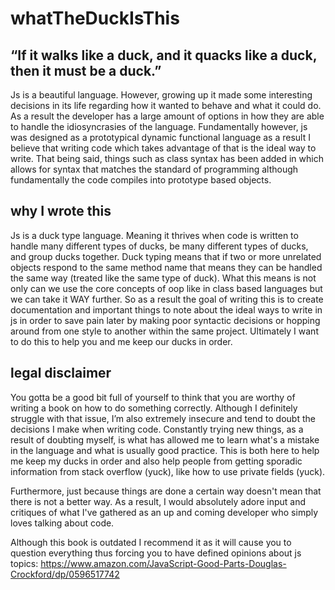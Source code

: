 # whatTheDuckIsThis

## “If it walks like a duck, and it quacks like a duck, then it must be a duck.”
Js is a beautiful language. However, growing up it made some interesting decisions in its life regarding how it wanted to behave and what it could do. As a result the developer has a large amount of options in how they are able to handle the idiosyncrasies of the language. Fundamentally however, js was designed as a prototypical dynamic functional language as a result I believe that writing code which takes advantage of that is the ideal way to write. That being said, things such as class syntax has been added in which allows for syntax that matches the standard of programming although fundamentally the code compiles into prototype based objects.

## why I wrote this
Js is a duck type language. Meaning it thrives when code is written to handle many different types of ducks, be many different types of ducks, and group ducks together. Duck typing  means that if two or more unrelated objects respond to the same method name that means they can be handled the same way (treated like the same type of duck). What this means is not only can we use the core concepts of oop like in class based languages but we can take it WAY further. So as a result the goal of writing this is to create documentation and important things to note about the ideal ways to write in js in order to save pain later by making poor syntactic decisions or hopping around from one style to another within the same project. Ultimately I want to do this to help you and me keep our ducks in order.

## legal disclaimer
You gotta be a good bit full of yourself to think that you are worthy of writing a book on how to do something correctly. Although I definitely struggle with that issue, I’m also extremely insecure and tend to doubt the decisions I make when writing code. Constantly trying new things, as a result of doubting myself, is what has allowed me to learn what's a mistake in the language and what is usually good practice. This is both here to help me keep my ducks in order and also help people from getting sporadic information from stack overflow (yuck), like how to use private fields (yuck).

Furthermore, just because things are done a certain way doesn't mean that there is not a better way. As a result, I would absolutely adore input and critiques of what I've gathered as an up and coming developer who simply loves talking about code.

Although this book is outdated I recommend it as it will cause you to question everything thus forcing you to have defined opinions about js topics:
https://www.amazon.com/JavaScript-Good-Parts-Douglas-Crockford/dp/0596517742
